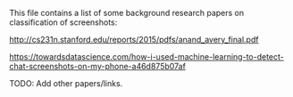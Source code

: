 This file contains a list of some background research papers on classification of screenshots:

http://cs231n.stanford.edu/reports/2015/pdfs/anand_avery_final.pdf

https://towardsdatascience.com/how-i-used-machine-learning-to-detect-chat-screenshots-on-my-phone-a46d875b07af

TODO: Add other papers/links.
